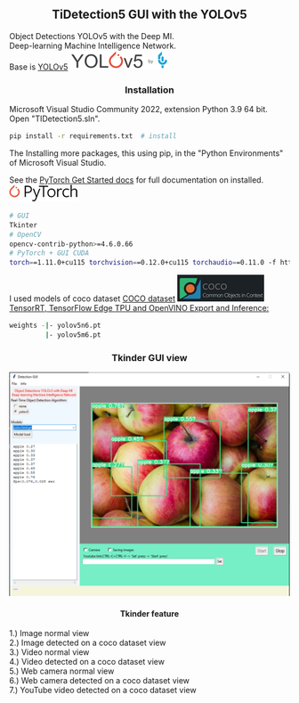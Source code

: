 ## <div align="center">TiDetection5 GUI with the YOLOv5</div>
Object Detections YOLOv5 with the Deep MI.<br> 
Deep-learning Machine Intelligence Network.<br>
Base is [YOLOv5](https://ultralytics.com/yolov5)
![Opencv](doc/yolov5.png)

### <div align="center">Installation</div>
Microsoft Visual Studio Community 2022, extension Python 3.9 64 bit.<br>
Open "TIDetection5.sln".
```bash
pip install -r requirements.txt  # install
```
The Installing more packages, this using pip, in the "Python Environments" of Microsoft Visual Studio.

See the [PyTorch Get Started docs](https://pytorch.org/get-started/locally/) for full documentation on installed.
![Opencv](doc/PyTorch_logo_black.png)
```bash
# GUI
Tkinter
# OpenCV
opencv-contrib-python>=4.6.0.66
# PyTorch + GUI CUDA
torch==1.11.0+cu115 torchvision==0.12.0+cu115 torchaudio==0.11.0 -f https://download.pytorch.org/whl/torch_stable.html
```
I used models of coco dataset [COCO dataset](https://cocodataset.org/#detection-eval)
![Opencv](doc/coco-logo.png)
[TensorRT, TensorFlow Edge TPU and OpenVINO Export and Inference:](https://github.com/ultralytics/yolov5/releases)
```bash
weights -|- yolov5n6.pt
         |- yolov5m6.pt
```
### <div align="center">Tkinder GUI view</div>
![Opencv](doc/gui.png)
#### <div align="center">Tkinder feature</div>
1.) Image normal view<br> 
2.) Image detected on a coco dataset view<br> 
3.) Video normal view<br> 
4.) Video detected on a coco dataset view<br> 
5.) Web camera normal view<br> 
6.) Web camera detected on a coco dataset view<br> 
7.) YouTube video detected on a coco dataset view<br> 












